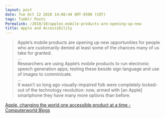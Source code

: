 ```yaml
---
layout: post
date: Tue Oct 12 2010 14:08:44 GMT-0500 (CDT)
tags: Tumblr Posts
Permalink: /2010/10/apples-mobile-products-are-opening-up-new
title: Apple and Accessibility
---
```


> Apple’s mobile products are opening up new opportunities for people who are customarily denied at least some of the chances many of us take for granted.  
> …  
> Researchers are using Apple’s mobile products to run electronic speech generation apps; testing these beside sign language and use of images to comminicate.  
> …  
> It wasn’t so long ago visually-impaired folk were completely locked-out of the technology revolution: now, armed with [an Apple] smartphone they have many more options than before.

[Apple, changing the world one accessible product at a time - Computerworld Blogs](http://blogs.computerworld.com/17110/apple_changing_the_world_one_accessible_product_at_a_time?source=rss_cwbloggers)
